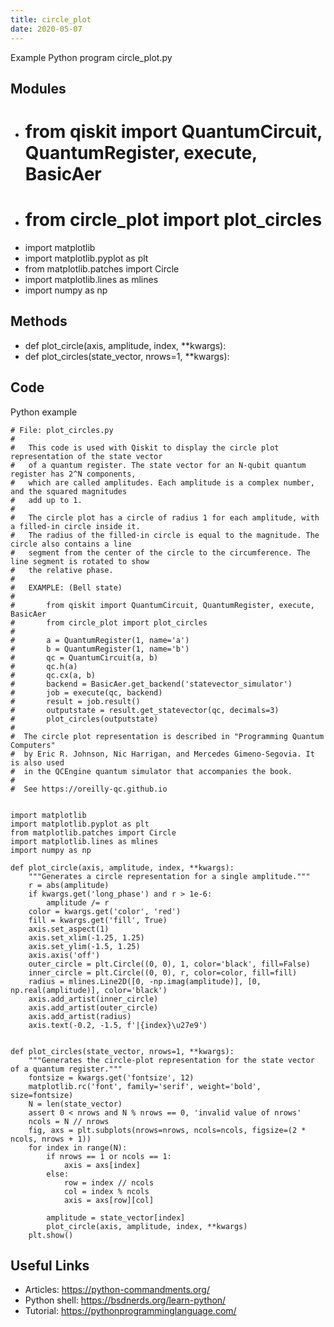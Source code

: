 ```yaml
---
title: circle_plot
date: 2020-05-07
---
```

Example Python program circle_plot.py

## Modules

* #   from qiskit import QuantumCircuit, QuantumRegister, execute, BasicAer
* #   from circle_plot import plot_circles
* import matplotlib
* import matplotlib.pyplot as plt
* from matplotlib.patches import Circle
* import matplotlib.lines as mlines
* import numpy as np

## Methods

* def plot_circle(axis, amplitude, index, **kwargs):
* def plot_circles(state_vector, nrows=1, **kwargs):

## Code

Python example

    # File: plot_circles.py
    #
    #   This code is used with Qiskit to display the circle plot representation of the state vector
    #   of a quantum register. The state vector for an N-qubit quantum register has 2^N components,
    #   which are called amplitudes. Each amplitude is a complex number, and the squared magnitudes
    #   add up to 1.
    #
    #   The circle plot has a circle of radius 1 for each amplitude, with a filled-in circle inside it.
    #   The radius of the filled-in circle is equal to the magnitude. The circle also contains a line
    #   segment from the center of the circle to the circumference. The line segment is rotated to show
    #   the relative phase.
    #
    #   EXAMPLE: (Bell state)
    #
    #       from qiskit import QuantumCircuit, QuantumRegister, execute, BasicAer
    #       from circle_plot import plot_circles
    #
    #       a = QuantumRegister(1, name='a')
    #       b = QuantumRegister(1, name='b')
    #       qc = QuantumCircuit(a, b)
    #       qc.h(a)
    #       qc.cx(a, b)
    #       backend = BasicAer.get_backend('statevector_simulator')
    #       job = execute(qc, backend)
    #       result = job.result()
    #       outputstate = result.get_statevector(qc, decimals=3)
    #       plot_circles(outputstate)
    #
    #  The circle plot representation is described in "Programming Quantum Computers"
    #  by Eric R. Johnson, Nic Harrigan, and Mercedes Gimeno-Segovia. It is also used
    #  in the QCEngine quantum simulator that accompanies the book.
    #
    #  See https://oreilly-qc.github.io
    
    
    import matplotlib
    import matplotlib.pyplot as plt
    from matplotlib.patches import Circle
    import matplotlib.lines as mlines
    import numpy as np
    
    def plot_circle(axis, amplitude, index, **kwargs):
        """Generates a circle representation for a single amplitude."""
        r = abs(amplitude)
        if kwargs.get('long_phase') and r > 1e-6:
            amplitude /= r
        color = kwargs.get('color', 'red')
        fill = kwargs.get('fill', True)
        axis.set_aspect(1)
        axis.set_xlim(-1.25, 1.25)
        axis.set_ylim(-1.5, 1.25)
        axis.axis('off')
        outer_circle = plt.Circle((0, 0), 1, color='black', fill=False)
        inner_circle = plt.Circle((0, 0), r, color=color, fill=fill)
        radius = mlines.Line2D([0, -np.imag(amplitude)], [0, np.real(amplitude)], color='black')
        axis.add_artist(inner_circle)
        axis.add_artist(outer_circle)
        axis.add_artist(radius)
        axis.text(-0.2, -1.5, f'|{index}\u27e9')
    
    
    def plot_circles(state_vector, nrows=1, **kwargs):
        """Generates the circle-plot representation for the state vector of a quantum register."""
        fontsize = kwargs.get('fontsize', 12)
        matplotlib.rc('font', family='serif', weight='bold', size=fontsize)
        N = len(state_vector)
        assert 0 < nrows and N % nrows == 0, 'invalid value of nrows'
        ncols = N // nrows
        fig, axs = plt.subplots(nrows=nrows, ncols=ncols, figsize=(2 * ncols, nrows + 1))
        for index in range(N):
            if nrows == 1 or ncols == 1:
                axis = axs[index]
            else:
                row = index // ncols
                col = index % ncols
                axis = axs[row][col]
    
            amplitude = state_vector[index]
            plot_circle(axis, amplitude, index, **kwargs)
        plt.show()
    

## Useful Links

- Articles: https://python-commandments.org/
- Python shell: https://bsdnerds.org/learn-python/
- Tutorial: https://pythonprogramminglanguage.com/
